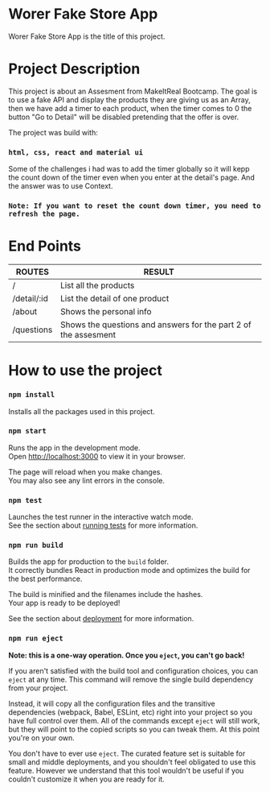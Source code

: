 # Worer Fake Store App

Worer Fake Store App is the title of this project.

# Project Description

This project is about an Assesment from MakeItReal Bootcamp. The goal is to use a fake API and display the products they are giving us as an Array, then we have add a timer to each product, when the timer comes to 0 the button "Go to Detail" will be disabled pretending that the offer is over.

The project was build with:

### `html, css, react and material ui`

Some of the challenges i had was to add the timer globally so it will kepp the count down of the timer even when you enter at the detail's page. And the answer was to use Context.

### `Note: If you want to reset the count down timer, you need to refresh the page.`

# End Points

| ROUTES      | RESULT                                                          |
| ----------- | --------------------------------------------------------------- |
| /           | List all the products                                           |
| /detail/:id | List the detail of one product                                  |
| /about      | Shows the personal info                                         |
| /questions  | Shows the questions and answers for the part 2 of the assesment |

# How to use the project

### `npm install`

Installs all the packages used in this project.

### `npm start`

Runs the app in the development mode.\
Open [http://localhost:3000](http://localhost:3000) to view it in your browser.

The page will reload when you make changes.\
You may also see any lint errors in the console.

### `npm test`

Launches the test runner in the interactive watch mode.\
See the section about [running tests](https://facebook.github.io/create-react-app/docs/running-tests) for more information.

### `npm run build`

Builds the app for production to the `build` folder.\
It correctly bundles React in production mode and optimizes the build for the best performance.

The build is minified and the filenames include the hashes.\
Your app is ready to be deployed!

See the section about [deployment](https://facebook.github.io/create-react-app/docs/deployment) for more information.

### `npm run eject`

**Note: this is a one-way operation. Once you `eject`, you can't go back!**

If you aren't satisfied with the build tool and configuration choices, you can `eject` at any time. This command will remove the single build dependency from your project.

Instead, it will copy all the configuration files and the transitive dependencies (webpack, Babel, ESLint, etc) right into your project so you have full control over them. All of the commands except `eject` will still work, but they will point to the copied scripts so you can tweak them. At this point you're on your own.

You don't have to ever use `eject`. The curated feature set is suitable for small and middle deployments, and you shouldn't feel obligated to use this feature. However we understand that this tool wouldn't be useful if you couldn't customize it when you are ready for it.
